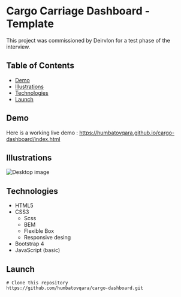 # Cargo Carriage Dashboard - Template
This project was commissioned by Deirvlon for a test phase of the interview. <br />

## Table of Contents
- [Demo](#demo)
- [Illustrations](#illustrations)
- [Technologies](#technologies)
- [Launch](#launch)

## Demo
Here is a working live demo : https://humbatovqara.github.io/cargo-dashboard/index.html

## Illustrations
![Desktop image](https://user-images.githubusercontent.com/60696274/139806356-c2a40b7e-9f29-4259-bf61-0d3793532fe8.jpeg)
<br />

## Technologies
- HTML5
- CSS3
  - Scss
  - BEM
  - Flexible Box
  - Responsive desing
- Bootstrap 4
- JavaScript (basic)

## Launch
```
# Clone this repository
https://github.com/humbatovqara/cargo-dashboard.git
```
